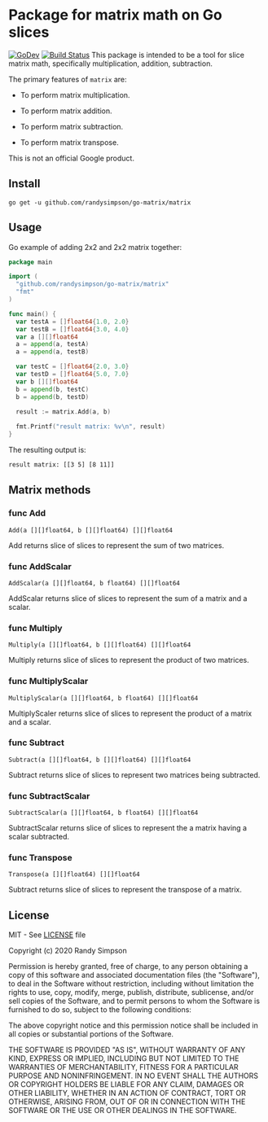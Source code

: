 # Package for matrix math on Go slices

[![GoDev](https://img.shields.io/static/v1?label=godev&message=reference&color=00add8)][godev]
[![Build Status](https://travis-ci.org/google/go-cmp.svg?branch=master)][coverage]
This package is intended to be a tool for slice matrix math, specifically multiplication, addition, subtraction.

The primary features of `matrix` are:

* To perform matrix multiplication.

* To perform matrix addition.

* To perform matrix subtraction.

* To perform matrix transpose.

This is not an official Google product.

[godev]: https://github.com/randysimpson/go-matrix#matrix-methods
[coverage]: https://github.com/randysimpson/go-matrix/blob/master/coverage.html

## Install

```
go get -u github.com/randysimpson/go-matrix/matrix
```

## Usage
Go example of adding 2x2 and 2x2 matrix together:

```go
package main

import (
  "github.com/randysimpson/go-matrix/matrix"
  "fmt"
)

func main() {
  var testA = []float64{1.0, 2.0}
  var testB = []float64{3.0, 4.0}
  var a [][]float64
  a = append(a, testA)
  a = append(a, testB)

  var testC = []float64{2.0, 3.0}
  var testD = []float64{5.0, 7.0}
  var b [][]float64
  b = append(b, testC)
  b = append(b, testD)

  result := matrix.Add(a, b)
  
  fmt.Printf("result matrix: %v\n", result)
}
```

The resulting output is:

```sh
result matrix: [[3 5] [8 11]]
```

## Matrix methods

### func Add
```
Add(a [][]float64, b [][]float64) [][]float64
```
Add returns slice of slices to represent the sum of two matrices.

### func AddScalar
```
AddScalar(a [][]float64, b float64) [][]float64
```
AddScalar returns slice of slices to represent the sum of a matrix and a scalar.

### func Multiply
```
Multiply(a [][]float64, b [][]float64) [][]float64
```
Multiply returns slice of slices to represent the product of two matrices.

### func MultiplyScalar
```
MultiplyScalar(a [][]float64, b float64) [][]float64
```
MultiplyScaler returns slice of slices to represent the product of a matrix and a scalar.

### func Subtract
```
Subtract(a [][]float64, b [][]float64) [][]float64
```
Subtract returns slice of slices to represent two matrices being subtracted.

### func SubtractScalar
```
SubtractScalar(a [][]float64, b float64) [][]float64
```
SubtractScalar returns slice of slices to represent the a matrix having a scalar subtracted.

### func Transpose
```
Transpose(a [][]float64) [][]float64
```
Subtract returns slice of slices to represent the transpose of a matrix.

## License

MIT - See [LICENSE][license] file

[license]: https://github.com/randysimpson/go-matrix/blob/master/LICENCE

Copyright (c) 2020 Randy Simpson

Permission is hereby granted, free of charge, to any person obtaining a copy
of this software and associated documentation files (the "Software"), to deal
in the Software without restriction, including without limitation the rights
to use, copy, modify, merge, publish, distribute, sublicense, and/or sell
copies of the Software, and to permit persons to whom the Software is
furnished to do so, subject to the following conditions:

The above copyright notice and this permission notice shall be included in all
copies or substantial portions of the Software.

THE SOFTWARE IS PROVIDED "AS IS", WITHOUT WARRANTY OF ANY KIND, EXPRESS OR
IMPLIED, INCLUDING BUT NOT LIMITED TO THE WARRANTIES OF MERCHANTABILITY,
FITNESS FOR A PARTICULAR PURPOSE AND NONINFRINGEMENT. IN NO EVENT SHALL THE
AUTHORS OR COPYRIGHT HOLDERS BE LIABLE FOR ANY CLAIM, DAMAGES OR OTHER
LIABILITY, WHETHER IN AN ACTION OF CONTRACT, TORT OR OTHERWISE, ARISING FROM,
OUT OF OR IN CONNECTION WITH THE SOFTWARE OR THE USE OR OTHER DEALINGS IN THE
SOFTWARE.